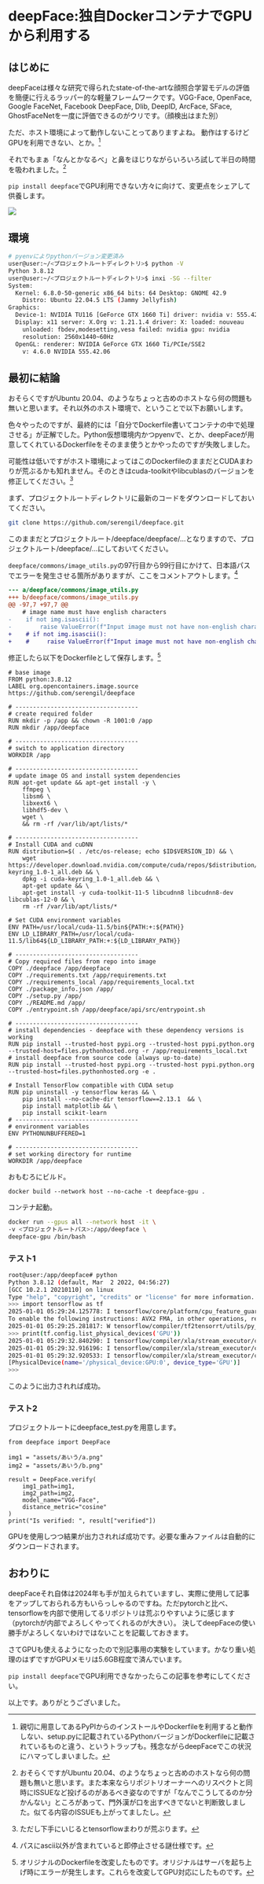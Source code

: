 # deepFace:独自DockerコンテナでGPUから利用する
## はじめに
deepFaceは様々な研究で得られたstate-of-the-artな顔照合学習モデルの評価を簡便に行えるラッパー的な軽量フレームワークです。VGG-Face, OpenFace, Google FaceNet, Facebook DeepFace, Dlib, DeepID, ArcFace, SFace, GhostFaceNetを一度に評価できるのがウリです。（顔検出はまた別）

ただ、ホスト環境によって動作しないことってありますよね。
動作はするけどGPUを利用できない、とか。[^0]

[^0]: 親切に用意してあるPyPIからのインストールやDockerfileを利用すると動作しない、setup.pyに記載されているPythonバージョンがDockerfileに記載されているものと違う、というトラップも。残念ながらdeepFaceでこの状況にハマってしまいました。

それでもまぁ「なんとかなるべ」と鼻をほじりながらいろいろ試して半日の時間を吸われました。[^1]

[^1]: おそらくですがUbuntu 20.04、のようなちょっと古めのホストなら何の問題も無いと思います。また本来ならリポジトリオーナーへのリスペクトと同時にISSUEなど投げるのがあるべき姿なのですが「なんでこうしてるのか分かんない」ところがあって、門外漢が口を出すべきでないと判断致しました。似てる内容のISSUEも上がってましたし。

`pip install deepface`でGPU利用できない方々に向けて、変更点をシェアして供養します。

![](assets/eye-catch.png)

## 環境
```bash
# pyenvによりpythonバージョン変更済み
user@user:~/<プロジェクトルートディレクトリ>$ python -V
Python 3.8.12
user@user:~/<プロジェクトルートディレクトリ>$ inxi -SG --filter
System:
  Kernel: 6.8.0-50-generic x86_64 bits: 64 Desktop: GNOME 42.9
    Distro: Ubuntu 22.04.5 LTS (Jammy Jellyfish)
Graphics:
  Device-1: NVIDIA TU116 [GeForce GTX 1660 Ti] driver: nvidia v: 555.42.06
  Display: x11 server: X.Org v: 1.21.1.4 driver: X: loaded: nouveau
    unloaded: fbdev,modesetting,vesa failed: nvidia gpu: nvidia
    resolution: 2560x1440~60Hz
  OpenGL: renderer: NVIDIA GeForce GTX 1660 Ti/PCIe/SSE2
    v: 4.6.0 NVIDIA 555.42.06
```

## 最初に結論
おそらくですがUbuntu 20.04、のようなちょっと古めのホストなら何の問題も無いと思います。それ以外のホスト環境で、ということで以下お願いします。

色々やったのですが、最終的には「自分でDockerfile書いてコンテナの中で処理させる」が正解でした。Python仮想環境内かつpyenvで、とか、deepFaceが用意してくれているDockerfileをそのまま使うとかやったのですが失敗しました。

可能性は低いですがホスト環境によってはこのDockerfileのままだとCUDAまわりが荒ぶるかも知れません。そのときはcuda-toolkitやlibcublasのバージョンを修正してください。[^2]

[^2]: ただし下手にいじるとtensorflowまわりが荒ぶります。

まず、プロジェクトルートディレクトリに最新のコードをダウンロードしておいてください。
```bash
git clone https://github.com/serengil/deepface.git
```

このままだとプロジェクトルート/deepface/deepface/...となりますので、プロジェクトルート/deepface/...にしておいてください。

`deepface/commons/image_utils.py`の97行目から99行目にかけて、日本語パスでエラーを発生させる箇所がありますが、ここをコメントアウトします。[^3]

[^3]: パスにascii以外が含まれていると即停止させる謎仕様です。

```diff
--- a/deepface/commons/image_utils.py
+++ b/deepface/commons/image_utils.py
@@ -97,7 +97,7 @@
    # image name must have english characters
-    if not img.isascii():
-        raise ValueError(f"Input image must not have non-english characters - {img}")
+    # if not img.isascii():
+    #     raise ValueError(f"Input image must not have non-english characters - {img}")
```
修正したら以下をDockerfileとして保存します。[^4]

[^4]: オリジナルのDockerfileを改変したものです。オリジナルはサーバを起ち上げ時にエラーが発生します。これらを改変してGPU対応にしたものです。

```bash: Dockerfile
# base image
FROM python:3.8.12
LABEL org.opencontainers.image.source https://github.com/serengil/deepface

# -----------------------------------
# create required folder
RUN mkdir -p /app && chown -R 1001:0 /app
RUN mkdir /app/deepface

# -----------------------------------
# switch to application directory
WORKDIR /app

# -----------------------------------
# update image OS and install system dependencies
RUN apt-get update && apt-get install -y \
    ffmpeg \
    libsm6 \
    libxext6 \
    libhdf5-dev \
    wget \
    && rm -rf /var/lib/apt/lists/*

# -----------------------------------
# Install CUDA and cuDNN
RUN distribution=$( . /etc/os-release; echo $ID$VERSION_ID) && \
    wget https://developer.download.nvidia.com/compute/cuda/repos/$distribution/x86_64/cuda-keyring_1.0-1_all.deb && \
    dpkg -i cuda-keyring_1.0-1_all.deb && \
    apt-get update && \
    apt-get install -y cuda-toolkit-11-5 libcudnn8 libcudnn8-dev libcublas-12-0 && \
    rm -rf /var/lib/apt/lists/*

# Set CUDA environment variables
ENV PATH=/usr/local/cuda-11.5/bin${PATH:+:${PATH}}
ENV LD_LIBRARY_PATH=/usr/local/cuda-11.5/lib64${LD_LIBRARY_PATH:+:${LD_LIBRARY_PATH}}

# -----------------------------------
# Copy required files from repo into image
COPY ./deepface /app/deepface
COPY ./requirements.txt /app/requirements.txt
COPY ./requirements_local /app/requirements_local.txt
COPY ./package_info.json /app/
COPY ./setup.py /app/
COPY ./README.md /app/
COPY ./entrypoint.sh /app/deepface/api/src/entrypoint.sh

# -----------------------------------
# install dependencies - deepface with these dependency versions is working
RUN pip install --trusted-host pypi.org --trusted-host pypi.python.org --trusted-host=files.pythonhosted.org -r /app/requirements_local.txt
# install deepface from source code (always up-to-date)
RUN pip install --trusted-host pypi.org --trusted-host pypi.python.org --trusted-host=files.pythonhosted.org -e .

# Install TensorFlow compatible with CUDA setup
RUN pip uninstall -y tensorflow keras && \
    pip install --no-cache-dir tensorflow==2.13.1  && \
    pip install matplotlib && \
    pip install scikit-learn
# -----------------------------------
# environment variables
ENV PYTHONUNBUFFERED=1

# -----------------------------------
# set working directory for runtime
WORKDIR /app/deepface
```

おもむろにビルド。
```bash: docker build
docker build --network host --no-cache -t deepface-gpu .
```

コンテナ起動。
```bash
docker run --gpus all --network host -it \
-v <プロジェクトルートパス>:/app/deepface \
deepface-gpu /bin/bash
```

### テスト1
```bash
root@user:/app/deepface# python
Python 3.8.12 (default, Mar  2 2022, 04:56:27) 
[GCC 10.2.1 20210110] on linux
Type "help", "copyright", "credits" or "license" for more information.
>>> import tensorflow as tf
2025-01-01 05:29:24.125778: I tensorflow/core/platform/cpu_feature_guard.cc:182] This TensorFlow binary is optimized to use available CPU instructions in performance-critical operations.
To enable the following instructions: AVX2 FMA, in other operations, rebuild TensorFlow with the appropriate compiler flags.
2025-01-01 05:29:25.281817: W tensorflow/compiler/tf2tensorrt/utils/py_utils.cc:38] TF-TRT Warning: Could not find TensorRT
>>> print(tf.config.list_physical_devices('GPU'))
2025-01-01 05:29:32.840290: I tensorflow/compiler/xla/stream_executor/cuda/cuda_gpu_executor.cc:995] successful NUMA node read from SysFS had negative value (-1), but there must be at least one NUMA node, so returning NUMA node zero. See more at https://github.com/torvalds/linux/blob/v6.0/Documentation/ABI/testing/sysfs-bus-pci#L344-L355
2025-01-01 05:29:32.916196: I tensorflow/compiler/xla/stream_executor/cuda/cuda_gpu_executor.cc:995] successful NUMA node read from SysFS had negative value (-1), but there must be at least one NUMA node, so returning NUMA node zero. See more at https://github.com/torvalds/linux/blob/v6.0/Documentation/ABI/testing/sysfs-bus-pci#L344-L355
2025-01-01 05:29:32.920533: I tensorflow/compiler/xla/stream_executor/cuda/cuda_gpu_executor.cc:995] successful NUMA node read from SysFS had negative value (-1), but there must be at least one NUMA node, so returning NUMA node zero. See more at https://github.com/torvalds/linux/blob/v6.0/Documentation/ABI/testing/sysfs-bus-pci#L344-L355
[PhysicalDevice(name='/physical_device:GPU:0', device_type='GPU')]
>>> 
```
このように出力されれば成功。

### テスト2
プロジェクトルートにdeepface_test.pyを用意します。
```python: deepface_test.py
from deepface import DeepFace

img1 = "assets/あいう/a.png"
img2 = "assets/あいう/b.png"

result = DeepFace.verify(
    img1_path=img1,
    img2_path=img2,
    model_name="VGG-Face",
    distance_metric="cosine"
)
print("Is verified: ", result["verified"])
```
GPUを使用しつつ結果が出力されれば成功です。必要な重みファイルは自動的にダウンロードされます。

## おわりに
deepFaceそれ自体は2024年も手が加えられていますし、実際に使用して記事をアップしておられる方もいらっしゃるのですね。ただpytorchと比べ、tensorflowを内部で使用してるリポジトリは荒ぶりやすいように感じます（pytorchが内部でよろしくやってくれるのが大きい）。
決してdeepFaceの使い勝手がよろしくないわけではないことを記載しておきます。

さてGPUも使えるようになったので別記事用の実験をしています。かなり重い処理のはずですがGPUメモリは5.6GB程度で済んでいます。

`pip install deepface`でGPU利用できなかったらこの記事を参考にしてください。

以上です。ありがとうございました。


